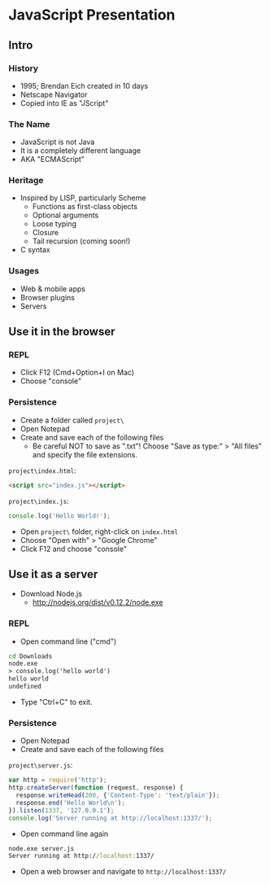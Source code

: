# JavaScript Presentation

## Intro

### History

- 1995; Brendan Eich created in 10 days
- Netscape Navigator
- Copied into IE as "JScript"

### The Name

- JavaScript is not Java
- It is a completely different language
- AKA "ECMAScript"

### Heritage

- Inspired by LISP, particularly Scheme
  - Functions as first-class objects
  - Optional arguments
  - Loose typing
  - Closure
  - Tail recursion (coming soon!)
- C syntax

### Usages

- Web & mobile apps
- Browser plugins
- Servers

## Use it in the browser

### REPL

- Click F12 (Cmd+Option+I on Mac)
- Choose "console"

### Persistence

- Create a folder called `project\`
- Open Notepad
- Create and save each of the following files
  - Be careful NOT to save as ".txt"! Choose "Save as type:" > "All files" and specify the file extensions.

`project\index.html`:

```html
<script src="index.js"></script>
```

`project\index.js`:

```js
console.log('Hello World!');
```

- Open `project\` folder, right-click on `index.html`
- Choose "Open with" > "Google Chrome"
- Click F12 and choose "console"

## Use it as a server

- Download Node.js
  - http://nodejs.org/dist/v0.12.2/node.exe

### REPL

- Open command line ("cmd")

```bat
cd Downloads
node.exe
> console.log('hello world')
hello world
undefined
```

- Type "Ctrl+C" to exit.

### Persistence

- Open Notepad
- Create and save each of the following files

`project\server.js`:

```js
var http = require('http');
http.createServer(function (request, response) {
  response.writeHead(200, {'Content-Type': 'text/plain'});
  response.end('Hello World\n');
}).listen(1337, '127.0.0.1');
console.log('Server running at http://localhost:1337/');
```

- Open command line again

```bat
node.exe server.js
Server running at http://localhost:1337/
```

- Open a web browser and navigate to `http://localhost:1337/`
